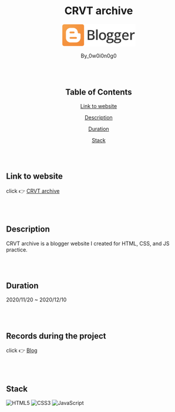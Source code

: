 <div align="center">

# CRVT archive

<p align="center">
  <img src="./img/logo.png" width="200"/>
</p>

By_0w0i0n0g0

<br>
<br>

## Table of Contents

[Link to website](#link-to-website)

[Description](#description)

[Duration](#duration)

[Stack](#stack)

</div>

<br>
<br>

## Link to website

click 👉 [CRVT archive](https://crvt-archive.blogspot.com/)

<br>
<br>

## Description

CRVT archive is a blogger website I created for HTML, CSS, and JS practice.

<br>
<br>

## Duration

2020/11/20 ~ 2020/12/10

<br>
<br>

## Records during the project

click 👉 [Blog](https://0w0i0n0g0.github.io/crvt-archive/)

<br>
<br>

## Stack

![HTML5](https://img.shields.io/badge/html5-%23E34F26.svg?style=for-the-badge&logo=html5&logoColor=white) ![CSS3](https://img.shields.io/badge/css3-%231572B6.svg?style=for-the-badge&logo=css3&logoColor=white) ![JavaScript](https://img.shields.io/badge/javascript-%23323330.svg?style=for-the-badge&logo=javascript&logoColor=%23F7DF1E)
